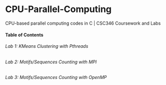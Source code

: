 # CPU-Parallel-Computing
CPU-based parallel computing codes in C | CSC346 Coursework and Labs

#### Table of Contents
  

###### Lab 1: KMeans Clustering with Pthreads
###### Lab 2: Motifs/Sequences Counting with MPI
###### Lab 3: Motifs/Sequences Counting with OpenMP
